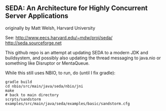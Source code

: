 SEDA: An Architecture for Highly Concurrent Server Applications
---------------------------------------------------------------

originally by Matt Welsh, Harvard University

See:
http://www.eecs.harvard.edu/~mdw/proj/seda/
http://seda.sourceforge.net


This github repo is an attempt at updating SEDA to a modern JDK 
and buildsystem, and possibly also updating the thread messaging 
to java.nio or something like Disruptor or MentaQueue.


While this still uses NBIO, to run, do (until I fix gradle):

    gradle build
    cd nbio/src/main/java/seda/nbio/jni
    make
    # back to main directory
    scrpts/sandstorm examples/src/main/java/seda/examples/basic/sandstorm.cfg
